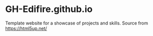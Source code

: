 # GH-Edifire.github.io
Template website for a showcase of projects and skills.
Source from https://html5up.net/
